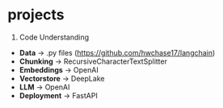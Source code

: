 # projects
1. Code Understanding 
- **Data** -> .py files (https://github.com/hwchase17/langchain)
- **Chunking** -> RecursiveCharacterTextSplitter
- **Embeddings** -> OpenAI 
- **Vectorstore** -> DeepLake 
- **LLM** -> OpenAI 
- **Deployment** -> FastAPI
